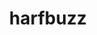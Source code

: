 ---
title: "harfbuzz"
layout: cache
categories: [package, develop-2025-02-09]
meta: {"versions": ["10.2.0"], "compilers": ["gcc@=11.1.0", "gcc@=11.4.0"], "oss": ["ubuntu20.04", "ubuntu22.04"], "platforms": ["linux"], "targets": ["x86_64_v3"], "stacks": ["data-vis-sdk", "e4s", "hep", "root"], "num_specs": 3, "num_specs_by_stack": {"data-vis-sdk": 1, "root": 3, "hep": 1, "e4s": 1}}
spec_details: [{"hash": "z5kntzf546n3jiur7a5c4mjoog4fph5t", "compiler": "gcc@=11.1.0", "versions": ["10.2.0"], "os": "ubuntu20.04", "platform": "linux", "target": "x86_64_v3", "variants": ["build_system=meson", "buildtype=release", "default_library=shared", "~graphite2", "~strip"], "stacks": ["data-vis-sdk", "root"], "size": "-", "tarball": "https://binaries.spack.io/develop-2025-02-09/build_cache/linux-ubuntu20.04-x86_64_v3/gcc-11.1.0/harfbuzz-10.2.0/linux-ubuntu20.04-x86_64_v3-gcc-11.1.0-harfbuzz-10.2.0-z5kntzf546n3jiur7a5c4mjoog4fph5t.spack"}, {"hash": "vvzis4q3rwtkiioo6q5s4kwn6gr3nyeq", "compiler": "gcc@=11.4.0", "versions": ["10.2.0"], "os": "ubuntu22.04", "platform": "linux", "target": "x86_64_v3", "variants": ["build_system=meson", "buildtype=release", "default_library=shared", "~graphite2", "~strip"], "stacks": ["hep", "root"], "size": "-", "tarball": "https://binaries.spack.io/develop-2025-02-09/build_cache/linux-ubuntu22.04-x86_64_v3/gcc-11.4.0/harfbuzz-10.2.0/linux-ubuntu22.04-x86_64_v3-gcc-11.4.0-harfbuzz-10.2.0-vvzis4q3rwtkiioo6q5s4kwn6gr3nyeq.spack"}, {"hash": "nmjklsiqibu5oaiyvibe5ojtfl7pjkjg", "compiler": "gcc@=11.4.0", "versions": ["10.2.0"], "os": "ubuntu22.04", "platform": "linux", "target": "x86_64_v3", "variants": ["build_system=meson", "buildtype=release", "default_library=shared", "~graphite2", "~strip"], "stacks": ["root", "e4s"], "size": "-", "tarball": "https://binaries.spack.io/develop-2025-02-09/build_cache/linux-ubuntu22.04-x86_64_v3/gcc-11.4.0/harfbuzz-10.2.0/linux-ubuntu22.04-x86_64_v3-gcc-11.4.0-harfbuzz-10.2.0-nmjklsiqibu5oaiyvibe5ojtfl7pjkjg.spack"}]
---
